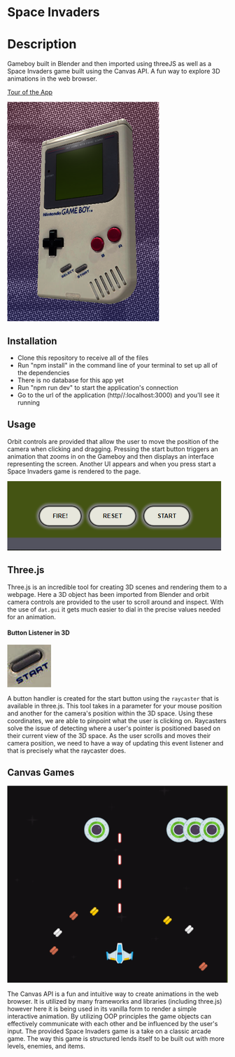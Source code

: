 # Space Invaders

# Description

Gameboy built in Blender and then imported using threeJS as well as a Space Invaders game built using the Canvas API. A fun way to explore 3D animations in the web browser. 

[Tour of the App](https://drive.google.com/file/d/1sj2ZZykjnb90RZKVueX0BeTUUVrHpNqb/view)

![Picture of Gameboy](https://github.com/MaxFrank13/Space-Invaders/blob/main/assets/media/tour/gameboy-photo.PNG)

## Installation

   - Clone this repository to receive all of the files
   - Run "npm install" in the command line of your terminal to set up all of the dependencies
   - There is no database for this app yet
   - Run "npm run dev" to start the application's connection
   - Go to the url of the application (http//:localhost:3000) and you'll see it running

## Usage

Orbit controls are provided that allow the user to move the position of the camera when clicking and dragging. Pressing the start button triggers an animation that zooms in on the Gameboy and then displays an interface representing the screen. Another UI appears and when you press start a Space Invaders game is rendered to the page.

![Picture of game UI](https://github.com/MaxFrank13/Space-Invaders/blob/main/assets/media/tour/buttonUI-photo.PNG)
    
## Three.js

Three.js is an incredible tool for creating 3D scenes and rendering them to a webpage. Here a 3D object has been imported from Blender and orbit camera controls are provided to the user to scroll around and inspect. With the use of `dat.gui` it gets much easier to dial in the precise values needed for an animation. 

#### Button Listener in 3D

![Picture of start button](https://github.com/MaxFrank13/Space-Invaders/blob/main/assets/media/tour/startbtn-photo.PNG)

A button handler is created for the start button using the `raycaster` that is available in three.js. This tool takes in a parameter for your mouse position and another for the camera's position within the 3D space. Using these coordinates, we are able to pinpoint what the user is clicking on. Raycasters solve the issue of detecting where a user's pointer is positioned based on their current view of the 3D space. As the user scrolls and moves their camera position, we need to have a way of updating this event listener and that is precisely what the raycaster does.

## Canvas Games

![Picture of gameplay](https://github.com/MaxFrank13/Space-Invaders/blob/main/assets/media/tour/gameplay-photo.PNG)

The Canvas API is a fun and intuitive way to create animations in the web browser. It is utilized by many frameworks and libraries (including three.js) however here it is being used in its vanilla form to render a simple interactive animation. By utilizing OOP principles the game objects can effectively communicate with each other and be influenced by the user's input. The provided Space Invaders game is a take on a classic arcade game. The way this game is structured lends itself to be built out with more levels, enemies, and items.

